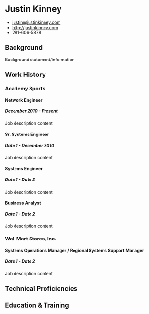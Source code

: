 # Justin Kinney

 * <justin@justinkinney.com>
 * <http://justinkinney.com>
 * 281-606-5878

## Background
Background statement/information

## Work History

### Academy Sports

#### Network Engineer
##### December 2010 - Present
Job description content


#### Sr. Systems Engineer
##### Date 1 - December 2010
Job description content


#### Systems Engineer
##### Date 1 - Date 2
Job description content



#### Business Analyst
##### Date 1 - Date 2
Job description content



### Wal-Mart Stores, Inc.

#### Systems Operations Manager / Regional Systems Support Manager
##### Date 1 - Date 2
Job description content



## Technical Proficiencies

## Education & Training
